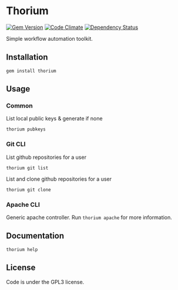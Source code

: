 # Thorium

[![Gem Version](http://img.shields.io/gem/v/thorium.svg)][gem]
[![Code Climate](https://codeclimate.com/github/dzotokan/thorium/badges/gpa.svg)](https://codeclimate.com/github/dzotokan/thorium)
[![Dependency Status](https://gemnasium.com/dzotokan/thorium.svg)](https://gemnasium.com/dzotokan/thorium)


[gem]: https://rubygems.org/gems/thorium

Simple workflow automation toolkit.

## Installation

    gem install thorium

## Usage

### Common

List local public keys & generate if none

    thorium pubkeys

### Git CLI

List github repositories for a user

    thorium git list

List and clone github repositories for a user

    thorium git clone
  
### Apache CLI
  
Generic apache controller.
Run `thorium apache` for more information.

## Documentation

    thorium help

License
-------
Code is under the GPL3 license.
